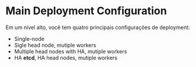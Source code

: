 # Main Deployment Configuration

Em um nível alto, você tem quatro principais configurações de deployment:
* Single-node
* Sigle head node, mutiple workers
* Multiple head nodes with HA, mutiple workers
* HA **etcd**, HA head nodes, mutiple workers